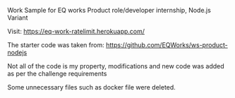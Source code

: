 Work Sample for EQ works Product role/developer internship, Node.js Variant

Visit: https://eq-work-ratelimit.herokuapp.com/

The starter code was taken from: https://github.com/EQWorks/ws-product-nodejs 

Not all of the code is my property, modifications and new code was added as per the challenge requirements

Some unnecessary files such as docker file were deleted. 
